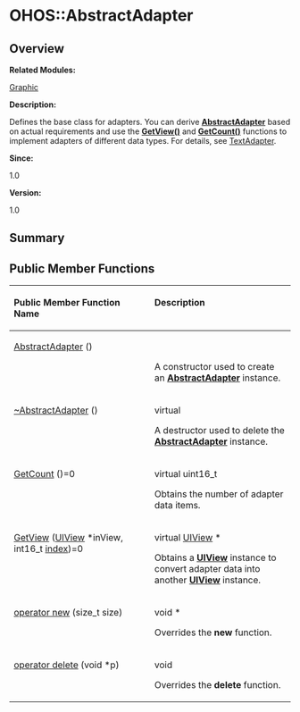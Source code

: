 # OHOS::AbstractAdapter<a name="ZH-CN_TOPIC_0000001055518108"></a>

## **Overview**<a name="section1985521876093533"></a>

**Related Modules:**

[Graphic](Graphic.md)

**Description:**

Defines the base class for adapters. You can derive  **[AbstractAdapter](OHOS-AbstractAdapter.md)**  based on actual requirements and use the  **[GetView\(\)](Graphic.md#gab155b2f4a6d8fd97755dcd1e6d3d8361)**  and  **[GetCount\(\)](Graphic.md#ga67021b360d4097c475d5e24519b5276d)**  functions to implement adapters of different data types. For details, see  [TextAdapter](OHOS-TextAdapter.md). 

**Since:**

1.0

**Version:**

1.0

## **Summary**<a name="section345035747093533"></a>

## Public Member Functions<a name="pub-methods"></a>

<a name="table1578808003093533"></a>
<table><thead align="left"><tr id="row735833963093533"><th class="cellrowborder" valign="top" width="50%" id="mcps1.1.3.1.1"><p id="p885980295093533"><a name="p885980295093533"></a><a name="p885980295093533"></a>Public Member Function Name</p>
</th>
<th class="cellrowborder" valign="top" width="50%" id="mcps1.1.3.1.2"><p id="p434818331093533"><a name="p434818331093533"></a><a name="p434818331093533"></a>Description</p>
</th>
</tr>
</thead>
<tbody><tr id="row241611107093533"><td class="cellrowborder" valign="top" width="50%" headers="mcps1.1.3.1.1 "><p id="p48801785093533"><a name="p48801785093533"></a><a name="p48801785093533"></a><a href="Graphic.md#gab60e1c77fb98352bd62e56b550d75d88">AbstractAdapter</a> ()</p>
</td>
<td class="cellrowborder" valign="top" width="50%" headers="mcps1.1.3.1.2 "><p id="p840015877093533"><a name="p840015877093533"></a><a name="p840015877093533"></a>&nbsp;</p>
<p id="p1597125587093533"><a name="p1597125587093533"></a><a name="p1597125587093533"></a>A constructor used to create an <strong id="b661669589093533"><a name="b661669589093533"></a><a name="b661669589093533"></a><a href="OHOS-AbstractAdapter.md">AbstractAdapter</a></strong> instance. </p>
</td>
</tr>
<tr id="row418572021093533"><td class="cellrowborder" valign="top" width="50%" headers="mcps1.1.3.1.1 "><p id="p1189659860093533"><a name="p1189659860093533"></a><a name="p1189659860093533"></a><a href="Graphic.md#ga86fbbc62904d459ec4fa39bab7703af7">~AbstractAdapter</a> ()</p>
</td>
<td class="cellrowborder" valign="top" width="50%" headers="mcps1.1.3.1.2 "><p id="p1628944438093533"><a name="p1628944438093533"></a><a name="p1628944438093533"></a>virtual&nbsp;</p>
<p id="p237976538093533"><a name="p237976538093533"></a><a name="p237976538093533"></a>A destructor used to delete the <strong id="b1272221002093533"><a name="b1272221002093533"></a><a name="b1272221002093533"></a><a href="OHOS-AbstractAdapter.md">AbstractAdapter</a></strong> instance. </p>
</td>
</tr>
<tr id="row499675889093533"><td class="cellrowborder" valign="top" width="50%" headers="mcps1.1.3.1.1 "><p id="p1522038674093533"><a name="p1522038674093533"></a><a name="p1522038674093533"></a><a href="Graphic.md#ga67021b360d4097c475d5e24519b5276d">GetCount</a> ()=0</p>
</td>
<td class="cellrowborder" valign="top" width="50%" headers="mcps1.1.3.1.2 "><p id="p1698568987093533"><a name="p1698568987093533"></a><a name="p1698568987093533"></a>virtual uint16_t&nbsp;</p>
<p id="p1012448790093533"><a name="p1012448790093533"></a><a name="p1012448790093533"></a>Obtains the number of adapter data items. </p>
</td>
</tr>
<tr id="row610788760093533"><td class="cellrowborder" valign="top" width="50%" headers="mcps1.1.3.1.1 "><p id="p1431582946093533"><a name="p1431582946093533"></a><a name="p1431582946093533"></a><a href="Graphic.md#gab155b2f4a6d8fd97755dcd1e6d3d8361">GetView</a> (<a href="OHOS-UIView.md">UIView</a> *inView, int16_t <a href="zh-cn_topic_0000001055198076.md#ga1d3748ca570dcb09a2fb28e8015107dd">index</a>)=0</p>
</td>
<td class="cellrowborder" valign="top" width="50%" headers="mcps1.1.3.1.2 "><p id="p2109236995093533"><a name="p2109236995093533"></a><a name="p2109236995093533"></a>virtual <a href="OHOS-UIView.md">UIView</a> *&nbsp;</p>
<p id="p2050524629093533"><a name="p2050524629093533"></a><a name="p2050524629093533"></a>Obtains a <strong id="b860580476093533"><a name="b860580476093533"></a><a name="b860580476093533"></a><a href="OHOS-UIView.md">UIView</a></strong> instance to convert adapter data into another <strong id="b11733876093533"><a name="b11733876093533"></a><a name="b11733876093533"></a><a href="OHOS-UIView.md">UIView</a></strong> instance. </p>
</td>
</tr>
<tr id="row334880872093533"><td class="cellrowborder" valign="top" width="50%" headers="mcps1.1.3.1.1 "><p id="p275260853093533"><a name="p275260853093533"></a><a name="p275260853093533"></a><a href="Graphic.md#ga4854963aa969ee20a6cd174a70f5cd23">operator new</a> (size_t size)</p>
</td>
<td class="cellrowborder" valign="top" width="50%" headers="mcps1.1.3.1.2 "><p id="p1798350128093533"><a name="p1798350128093533"></a><a name="p1798350128093533"></a>void *&nbsp;</p>
<p id="p891662716093533"><a name="p891662716093533"></a><a name="p891662716093533"></a>Overrides the <strong id="b1196775009093533"><a name="b1196775009093533"></a><a name="b1196775009093533"></a>new</strong> function. </p>
</td>
</tr>
<tr id="row857805059093533"><td class="cellrowborder" valign="top" width="50%" headers="mcps1.1.3.1.1 "><p id="p1697671160093533"><a name="p1697671160093533"></a><a name="p1697671160093533"></a><a href="Graphic.md#gadf1997a0f56ac2b220e7f0f8e8e0a6ef">operator delete</a> (void *p)</p>
</td>
<td class="cellrowborder" valign="top" width="50%" headers="mcps1.1.3.1.2 "><p id="p236392886093533"><a name="p236392886093533"></a><a name="p236392886093533"></a>void&nbsp;</p>
<p id="p1554890618093533"><a name="p1554890618093533"></a><a name="p1554890618093533"></a>Overrides the <strong id="b349961370093533"><a name="b349961370093533"></a><a name="b349961370093533"></a>delete</strong> function. </p>
</td>
</tr>
</tbody>
</table>

